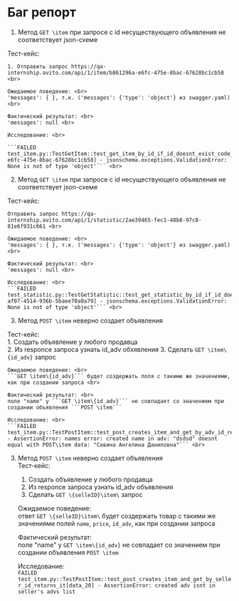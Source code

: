 # Баг репорт

1. Метод ```GET \item``` при запросе с id несуществующего объявления не соответствует json-схеме <br>

Тест-кейс: <br>

    1. Отправить запрос https://qa-internship.avito.com/api/1/item/b861296a-e6fc-475e-8bac-67628bc1cb58 <br>

    Ожидаемое поведение: <br>
    'messages': { }, т.к. ('messages': {'type': 'object'} из swagger.yaml) <br> 

    Фактический результат: <br> 
    'messages': null <br>

    Исследование: <br>

    ```FAILED test_item.py::TestGetItem::test_get_item_by_id_if_id_doesnt_exist_code_404[b861296a-e6fc-475e-8bac-67628bc1cb58] - jsonschema.exceptions.ValidationError: None is not of type 'object'``` <br> 

2. Метод ```GET \item``` при запросе с id несуществующего объявления не соответствует json-схеме <br>

Тест-кейс: <br>

    Отправить запрос https://qa-internship.avito.com/api/1/statistic/2ae39465-fec1-48b8-97c8-81e6f931c661 <br>
    
    Ожидаемое поведение: <br>
    'messages': { }, т.к. ('messages': {'type': 'object'} из swagger.yaml) <br> 
    
    Фактический результат: <br> 
    'messages': null <br> 
    
    Исследование: <br>
    ```FAILED test_statistic.py::TestGetStatistic::test_get_statistic_by_id_if_id_doesnt_exist_404[165a6e61-af07-4514-936b-5baee70a0a79] - jsonschema.exceptions.ValidationError: None is not of type 'object'``` <br> 


3. Метод ```POST \item``` неверно создает объявления<br>

Тест-кейс: <br>
    1. Создать объявление у любого продавца <br>
    2. Из responce запроса узнать id_adv обхявления
    3. Сделать ```GET \item\{id_adv}``` запрос <br>
    
    Ожидаемое поведение: <br>
    ```GET \item\{id_adv}``` будет создержать поля с такими же значениями, как при создании запроса <br> 
    
    Фактический результат: <br> 
    поле "name" у ```GET \item\{id_adv}``` не совпадает со значением при создании объявления ```POST \item```
    
    Исследование: <br>
    ```FAILED test_item.py::TestPostItem::test_post_creates_item_and_get_by_adv_id_returns_it[data_10] - AssertionError: names error: created name in adv: "dsdsd" doesnt equal with POST\item data: "Савина Ангелина Даниловна"``` <br> 

3. Метод ```POST \item``` неверно создает объявления<br>
Тест-кейс: <br>
    1. Создать объявление у любого продавца <br>
    2. Из responce запроса узнать id_adv объявления
    3. Сделать ```GET \{selleID}\item\``` запрос <br>
    
    Ожидаемое поведение: <br>
    ответ ```GET \{selleID}\item\``` будет создержать товар с такими же значениями полей ```name```, ```price```, ```id_adv```, как при создании запроса <br> 
    
    Фактический результат: <br> 
    поле "name" у ```GET \item\{id_adv}``` не совпадает со значением при создании объявления ```POST \item``` <br>
    
    Исследование: <br>
    ```FAILED test_item.py::TestPostItem::test_post_creates_item_and_get_by_seller_id_returns_it[data_20] - AssertionError: created adv isnt in seller's advs list```



